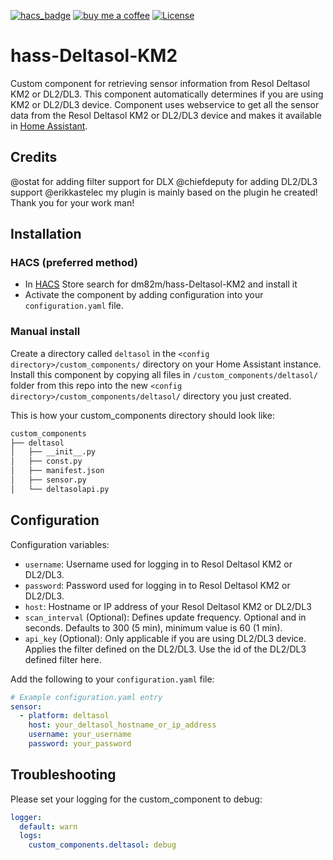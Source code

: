 [![hacs_badge](https://img.shields.io/badge/HACS-Default-orange.svg?style=for-the-badge)](https://github.com/custom-components/hacs)
[![buy me a coffee](https://img.shields.io/badge/If%20you%20like%20it-Buy%20me%20a%20coffee-yellow.svg?style=for-the-badge)](https://www.buymeacoffee.com/dirkmaucher)
[![License](https://img.shields.io/github/license/toreamun/amshan-homeassistant?style=for-the-badge)](LICENSE)

# hass-Deltasol-KM2

Custom component for retrieving sensor information from Resol Deltasol KM2 or DL2/DL3. This component automatically determines if you are using KM2 or DL2/DL3 device.
Component uses webservice to get all the sensor data from the Resol Deltasol KM2 or DL2/DL3 device and makes it available in [Home Assistant](https://home-assistant.io/).

## Credits

@ostat for adding filter support for DLX
@chiefdeputy for adding DL2/DL3 support
@erikkastelec my plugin is mainly based on the plugin he created! Thank you for your work man!

## Installation

### HACS (preferred method)

- In [HACS](https://github.com/hacs/default) Store search for dm82m/hass-Deltasol-KM2 and install it
- Activate the component by adding configuration into your `configuration.yaml` file.

### Manual install

Create a directory called `deltasol` in the `<config directory>/custom_components/` directory on your Home Assistant
instance. Install this component by copying all files in `/custom_components/deltasol/` folder from this repo into the
new `<config directory>/custom_components/deltasol/` directory you just created.

This is how your custom_components directory should look like:

```bash
custom_components
├── deltasol
│   ├── __init__.py
│   ├── const.py
│   ├── manifest.json
│   ├── sensor.py
│   └── deltasolapi.py  
```

## Configuration

Configuration variables:
- `username`: Username used for logging in to Resol Deltasol KM2 or DL2/DL3.
- `password`: Password used for logging in to Resol Deltasol KM2 or DL2/DL3.
- `host`: Hostname or IP address of your Resol Deltasol KM2 or DL2/DL3
- `scan_interval` (Optional): Defines update frequency. Optional and in seconds. Defaults to 300 (5 min),
   minimum value is 60 (1 min).
- `api_key` (Optional):  Only applicable if you are using DL2/DL3 device. Applies the filter defined on the DL2/DL3. Use the id of the DL2/DL3 defined filter here.

Add the following to your `configuration.yaml` file:

```yaml
# Example configuration.yaml entry
sensor:
  - platform: deltasol
    host: your_deltasol_hostname_or_ip_address
    username: your_username
    password: your_password
```

## Troubleshooting
Please set your logging for the custom_component to debug:
```yaml
logger:
  default: warn
  logs:
    custom_components.deltasol: debug
```

